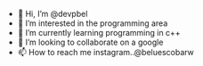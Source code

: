 - 👋 Hi, I’m @devpbel 
- 👀 I’m interested in the programming area
- 🌱 I’m currently learning programming in c++ 
- 💞️ I’m looking to collaborate on a google 
- 📫 How to reach me instagram..@beluescobarw

<!---
devpbel/devpbel is a ✨ special ✨ repository because its `README.md` (this file) appears on your GitHub profile.
You can click the Preview link to take a look at your changes.
--->
